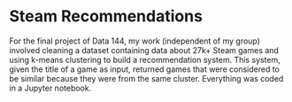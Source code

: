 # Steam Recommendations
For the final project of Data 144, my work (independent of my group) involved cleaning a dataset containing data about 27k+ Steam games and using k-means clustering to build a recommendation system. This system, given the title of a game as input, returned games that were considered to be similar because they were from the same cluster. Everything was coded in a Jupyter notebook.
